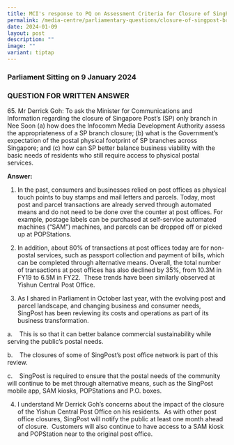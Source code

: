 ```yaml
---
title: MCI's response to PQ on Assessment Criteria for Closure of SingPost Branches
permalink: /media-centre/parliamentary-questions/closure-of-singpost-branches/
date: 2024-01-09
layout: post
description: ""
image: ""
variant: tiptap
---
```

<h3>Parliament Sitting on 9 January 2024</h3><h3>QUESTION FOR WRITTEN ANSWER</h3><p>65. Mr Derrick Goh: To ask the Minister for Communications and Information regarding the closure of Singapore Post’s (SP) only branch in Nee Soon (a) how does the Infocomm Media Development Authority assess the appropriateness of a SP branch closure; (b) what is the Government’s expectation of the postal physical footprint of SP branches across Singapore; and (c) how can SP better balance business viability with the basic needs of residents who still require access to physical postal services.</p><p></p><p><strong>Answer:</strong></p><ol data-tight="true" class="tight"><li><p>In the past, consumers and businesses relied on post offices as physical touch points to buy stamps and mail letters and parcels. Today, most post and parcel transactions are already served through automated means and do not need to be done over the counter at post offices. For example, postage labels can be purchased at self-service automated machines (“SAM”) machines, and parcels can be dropped off or picked up at POPStations.&nbsp;</p><p></p></li><li><p>In addition, about 80% of transactions at post offices today are for non-postal services, such as passport collection and payment of bills, which can be completed through alternative means. Overall, the total number of transactions at post offices has also declined by 35%, from 10.3M in FY19 to 6.5M in FY22. &nbsp;These trends have been similarly observed at Yishun Central Post Office.</p><p></p></li><li><p>As I shared in Parliament in October last year, with the evolving post and parcel landscape, and changing business and consumer needs, SingPost has been reviewing its costs and operations as part of its business transformation.&nbsp;</p></li></ol><p></p><p>a.&nbsp;&nbsp;&nbsp; This is so that it can better balance commercial sustainability while serving the public’s postal needs.</p><p></p><p>b.&nbsp;&nbsp;&nbsp; The closures of some of SingPost’s post office network is part of this review.</p><p></p><p>c.&nbsp;&nbsp;&nbsp; SingPost is required to ensure that the postal needs of the community will continue to be met through alternative means, such as the SingPost mobile app, SAM kiosks, POPStations and P.O. boxes.&nbsp;</p><p></p><ol start="4" data-tight="true" class="tight"><li><p>I understand Mr Derrick Goh’s concerns about the impact of the closure of the Yishun Central Post Office on his residents.&nbsp; As with other post office closures, SingPost will notify the public at least one month ahead of closure.&nbsp; Customers will also continue to have access to a SAM kiosk and POPStation near to the original post office.</p></li></ol><p></p>